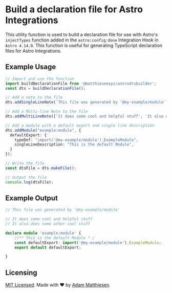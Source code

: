 # Build a declaration file for Astro Integrations

This utility function is used to build a declaration file for use with Astro's `injectTypes` function added in the `astro:config:done` Integration Hook in `Astro 4.14.0`. This function is useful for generating TypeScript declaration files for Astro Integrations.

## Example Usage

```ts
// Import and use the function
import buildDeclarationFile from '@matthiesenxyz/astrodtsbuilder';
const dts = buildDeclarationFile();

// Add a note to the file
dts.addSingleLineNote(`This file was generated by '@my-example/module'`);

// Add a Multi-line Note to the file
dts.addMultiLineNote(['It does some cool and helpful stuff', 'It also does some other cool stuff']);

// Add a module with a default export and single line description
dts.addModule("example:module", {
  defaultExport: {
    typeDef: "import('@my-example/module').ExampleModule",
    singleLineDescription: "This is the default Module",
  }
});

// Write the file
const dtsFile = dts.makeFile();

// Output the file
console.log(dtsFile);
```

## Example Output

```ts
// This file was generated by '@my-example/module'

// It does some cool and helpful stuff
// It also does some other cool stuff

declare module 'example:module' {
    //** This is the default Module * /
    const defaultExport: import('@my-example/module').ExampleModule;
    export default defaultExport;

}
```

## Licensing

[MIT Licensed](./LICENSE). Made with ❤️ by [Adam Matthiesen](https://github.com/adammatthiesen).
